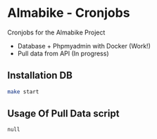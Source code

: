 # Almabike - Cronjobs

Cronjobs for the Almabike Project

- Database + Phpmyadmin with Docker (Work!)
- Pull data from API (In progress)

## Installation DB

```bash
make start
```

## Usage Of Pull Data script

```bash
null
```